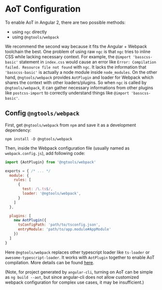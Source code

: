 # AoT Configuration

To enable AoT in Angular 2, there are two possible methods:

- using `ngc` directly
- using `@ngtools/webpack`


We recommend the second way because it fits the Angular + Webpack toolchain the best. One problem of using raw `ngc` is that `ngc` tries to inline CSS while lacking necessary context. For example, the `@import 'basscss-basic'` statement in `index.css` would cause an error like `Error: Compilation failed. Resource file not found` with `ngc`. It lacks the information that `'basscss-basic'` is actually a node module inside `node_modules`. On the other hand, `@ngtools/webpack` provides `AotPlugin` and loader for Webpack which shares the context with other loaders/plugins. So when `ngc` is called by `@ngtools/webpack`, it can gather necessary informations from other plugins like `postcss-import` to correctly understand things like `@import 'basscss-basic'`.

## Config `@ngtools/webpack`
First, get `@ngtools/webpack` from `npm` and save it as a development dependency:
```
npm install -D @ngtools/webpack
```
Then, inside the Webpack configuration file (usually named as `webpack.config.js`), add following code:
```js
import {AotPlugin} from '@ngtools/webpack'

exports = { /* ... */
  module: {
    rules: [
      {
        test: /\.ts$/,
        loader: '@ngtools/webpack',
      }
    ]
  },

  plugins: [
    new AotPlugin({
      tsConfigPath: 'path/to/tsconfig.json',
      entryModule: 'path/to/app.module#AppModule'
    })
  ]
}
```
Here `@ngtools/webpack` replaces other typescript loader like `ts-loader` or `awesome-typescript-loader`. It works with `AotPlugin` together to enable AoT compilation. More details can be found [here](https://github.com/angular/angular-cli/tree/master/packages/webpack).

(Note, for project generated by `angular-cli`, turning on AoT can be simple as `ng build --aot`, but since angular-cli does not allow customized webpack configuration for complex use cases, it may be insufficient.)
